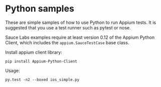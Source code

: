 Python samples
==============

These are simple samples of how to use Python to run Appium tests. It is suggested that you use a test runner such as pytest or nose.

Sauce Labs examples require at least version 0.12 of the Appium Python Client, which includes the `appium.SauceTestCase` base class.

Install appium client library:

```shell
pip install Appium-Python-Client
```

Usage:

```shell
py.test -n2 --boxed ios_simple.py
```

